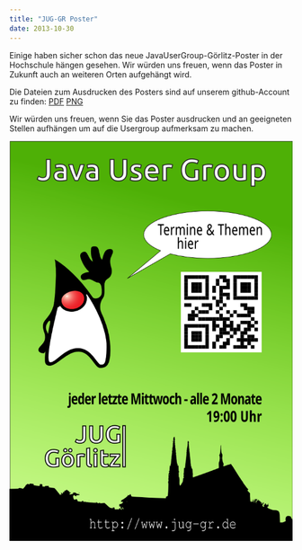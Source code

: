 ```yaml
---
title: "JUG-GR Poster"
date: 2013-10-30
---
```


Einige haben sicher schon das neue JavaUserGroup-Görlitz-Poster in der Hochschule hängen gesehen. Wir würden uns freuen, wenn das Poster in Zukunft auch an weiteren Orten aufgehängt wird. 

Die Dateien zum Ausdrucken des Posters sind auf unserem github-Account zu finden: [PDF](http://github.com/juggr/grafiken/raw/master/Plakat/pdf/JUGG-Plakat-gruen2.pdf)
[PNG](http://github.com/juggr/grafiken/raw/master/Plakat/png/JUGG-Plakat-gruen2.png)

Wir würden uns freuen, wenn Sie das Poster ausdrucken und an geeigneten Stellen aufhängen um auf die Usergroup aufmerksam zu machen.

![Poster](http://github.com/juggr/grafiken/raw/master/Plakat/png/JUGG-Plakat-gruen2.png "Poster")